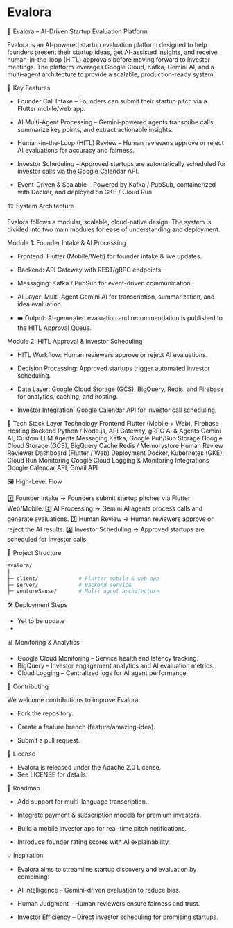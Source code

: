 # Evalora

🌟 Evalora – AI-Driven Startup Evaluation Platform

Evalora is an AI-powered startup evaluation platform designed to help founders present their startup ideas, get AI-assisted insights, and receive human-in-the-loop (HITL) approvals before moving forward to investor meetings.
The platform leverages Google Cloud, Kafka, Gemini AI, and a multi-agent architecture to provide a scalable, production-ready system.

🚀 Key Features

- Founder Call Intake – Founders can submit their startup pitch via a Flutter mobile/web app.

- AI Multi-Agent Processing – Gemini-powered agents transcribe calls, summarize key points, and extract actionable insights.

- Human-in-the-Loop (HITL) Review – Human reviewers approve or reject AI evaluations for accuracy and fairness.

- Investor Scheduling – Approved startups are automatically scheduled for investor calls via the Google Calendar API.

- Event-Driven & Scalable – Powered by Kafka / PubSub, containerized with Docker, and deployed on GKE / Cloud Run.

🏗️ System Architecture

Evalora follows a modular, scalable, cloud-native design.
The system is divided into two main modules for ease of understanding and deployment.

Module 1: Founder Intake & AI Processing

- Frontend: Flutter (Mobile/Web) for founder intake & live updates.

- Backend: API Gateway with REST/gRPC endpoints.

- Messaging: Kafka / PubSub for event-driven communication.

- AI Layer: Multi-Agent Gemini AI for transcription, summarization, and idea evaluation.

- ➡️ Output: AI-generated evaluation and recommendation is published to the HITL Approval Queue.

Module 2: HITL Approval & Investor Scheduling

- HITL Workflow: Human reviewers approve or reject AI evaluations.

- Decision Processing: Approved startups trigger automated investor scheduling.

- Data Layer: Google Cloud Storage (GCS), BigQuery, Redis, and Firebase for analytics, caching, and hosting.

- Investor Integration: Google Calendar API for investor call scheduling.

🧩 Tech Stack
Layer	Technology
Frontend	Flutter (Mobile + Web), Firebase Hosting
Backend	Python / Node.js, API Gateway, gRPC
AI & Agents	Gemini AI, Custom LLM Agents
Messaging	Kafka, Google Pub/Sub
Storage	Google Cloud Storage (GCS), BigQuery
Cache	Redis / Memorystore
Human Review	Reviewer Dashboard (Flutter / Web)
Deployment	Docker, Kubernetes (GKE), Cloud Run
Monitoring	Google Cloud Logging & Monitoring
Integrations	Google Calendar API, Gmail API

🖼️ High-Level Flow

1️⃣ Founder Intake → Founders submit startup pitches via Flutter Web/Mobile.
2️⃣ AI Processing → Gemini AI agents process calls and generate evaluations.
3️⃣ Human Review → Human reviewers approve or reject the AI results.
4️⃣ Investor Scheduling → Approved startups are scheduled for investor calls.

📂 Project Structure
```bash
evalora/
│
├─ client/             # Flutter mobile & web app
├─ server/             # Backend service
├─ ventureSense/       # Multi agent architecture
```

🛠️ Deployment Steps
- Yet to be update
- 
📊 Monitoring & Analytics

- Google Cloud Monitoring – Service health and latency tracking.
- BigQuery – Investor engagement analytics and AI evaluation metrics.
- Cloud Logging – Centralized logs for AI agent performance.

🤝 Contributing

We welcome contributions to improve Evalora:

- Fork the repository.

- Create a feature branch (feature/amazing-idea).

- Submit a pull request.

📜 License

- Evalora is released under the Apache 2.0 License.
- See LICENSE for details.

🌱 Roadmap

 - Add support for multi-language transcription.

 - Integrate payment & subscription models for premium investors.

 - Build a mobile investor app for real-time pitch notifications.

 - Introduce founder rating scores with AI explainability.

💡 Inspiration

- Evalora aims to streamline startup discovery and evaluation by combining:

- AI Intelligence – Gemini-driven evaluation to reduce bias.

- Human Judgment – Human reviewers ensure fairness and trust.

- Investor Efficiency – Direct investor scheduling for promising startups.
